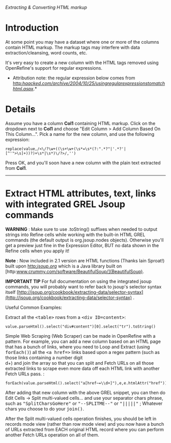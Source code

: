 _Extracting & Converting HTML markup_

# Introduction

At some point you may have a dataset where one or more of the columns contain HTML markup. The markup tags may interfere with data extraction/cleansing, word counts, etc.

It's very easy to create a new column with the HTML tags removed using OpenRefine's support for regular expressions.

- Attribution note: the regular expression below comes from [http:_haacked.com/archive/2004/10/25/usingregularexpressionstomatchhtml.aspx_](Phil+Haack%27s+blog).\*

# Details

Assume you have a column **Col1** containing HTML markup. Click on the dropdown next to **Col1** and choose "Edit Column > Add Column Based On This Column...". Pick a name for the new column, and use the following expression:

```
replace(value,/<\/?\w+((\s+\w+(\s*=\s*(?:".*?"|'.*?'|[^'">\s]+))?)+\s*|\s*)\/?>/,'')
```

Press OK, and you'll soon have a new column with the plain text extracted from **Col1**.

* * *

# Extract HTML attributes, text, links with integrated GREL Jsoup commands

**WARNING** : Make sure to use .toString() suffixes when needed to output strings into Refine cells while working with the built-in HTML GREL commands (the default output is org.jsoup.nodes objects). Otherwise you'll get a preview just fine in the Expression Editor, BUT no data shown in the Refine cells when you apply it!

**Note** : Now included in 2.1 version are HTML functions (Thanks Iain Sproat!) built upon [http:_jsoup.org_](jsoup.org) which is a Java library built on [http:www.crummy.com/software/BeautifulSoup/](BeautifulSoup).

**IMPORTANT TIP** For full documentation on using the integrated jsoup commands, you will probably want to refer back to jsoup's selector syntax itself [http://jsoup.org/cookbook/extracting-data/selector-syntax](http://jsoup.org/cookbook/extracting-data/selector-syntax) .

Useful Common Examples:

Extract all the <tt>&lt;table&gt;</tt> rows from a <tt>&lt;div ID=content&gt;</tt>:

```
value.parseHtml().select("div#content")[0].select("tr").toString()
```

Simple Web Scraping (Web Scraper) can be made in OpenRefine with a pattern. For example, you can add a new column based on an HTML page that has a bunch of links, where you need to Loop and Extract (using <tt>forEach()</tt>) all the <tt>&lt;a href=&gt;</tt> links based upon a regex pattern (such as those links containing a number digit   
d+) and join the array so that you can split and Fetch URLs on all those extracted links to scrape even more data off each HTML link with another Fetch URLs pass. :

```
forEach(value.parseHtml().select("a[href~=\\d+]"),e,e.htmlAttr("href")).join("SplitCharsGoHere")
```

After adding that new column with the above GREL snippet, you can then do Edit Cells -> Split multi-valued cells... and use your separator chars phrase, such as <tt>"SplitCharsGoHere"</tt> or <tt>"--SPLITME--"</tt> or <tt>"|||||"</tt> ; Whatever chars you choose to do your <tt>join()</tt>.

After the Split multi-valued cells operation finishes, you should be left in records mode view (rather than row mode view) and you now have a bunch of URLs extracted from EACH original HTML record where you can perform another Fetch URLs operation on all of them.

